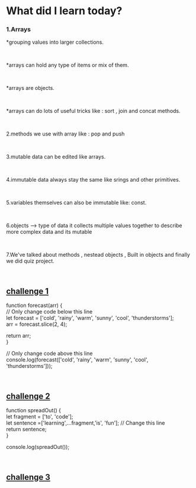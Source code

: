 <h1>What did I learn today?</h1>
<h3>1.Arrays</h3>
<p>*grouping values into larger collections.</p> </br>
<p>*arrays can hold any type of items or mix of them. </p></br>
<p>*arrays are objects.</p> </br>
<p>*arrays can do lots of useful tricks like : sort , join and concat methods.</p> </br>
<p>2.methods we use with array like : pop and push</p> </br>
<p>3.mutable data can be edited like arrays.</p></br>
<p>4.immutable data always stay the same like srings and other primitives.</p> </br>
<p>5.variables themselves can also be immutable like: const. </p> </br>
<p>6.objects --> type of data it collects multiple values together to describe more complex data and its mutable</p> </br>
<p>7.We've talked about methods , nestead objects , Built in objects and finally we did quiz project.</p> </br>

<h2><a href = "https://www.freecodecamp.org/learn/javascript-algorithms-and-data-structures/basic-data-structures/copy-array-items-using-slice">challenge 1</a></h2>
<p>
  function forecast(arr) {  </br>
  // Only change code below this line </br>
  let forecast = ['cold', 'rainy', 'warm', 'sunny',       'cool', 'thunderstorms']; </br>
  arr = forecast.slice(2, 4); </br>

  return arr; </br>
} </br>

// Only change code above this line </br>
console.log(forecast(['cold', 'rainy', 'warm', 'sunny', 'cool', 'thunderstorms'])); </br>
</p> </br>

<h2><a href="https://www.freecodecamp.org/learn/javascript-algorithms-and-data-structures/basic-data-structures/combine-arrays-with-the-spread-operator">challenge 2</a></h2>
<p>
  function spreadOut() {  </br>
  let fragment = ['to', 'code'];  </br>
  let sentence =['learning',...fragment,'is', 'fun']; // Change this line  </br>
  return sentence;  </br>
}  </br>

console.log(spreadOut());  </br>
</p>  </br>

<h2><a href = " ">challenge 3 </a></h2>




